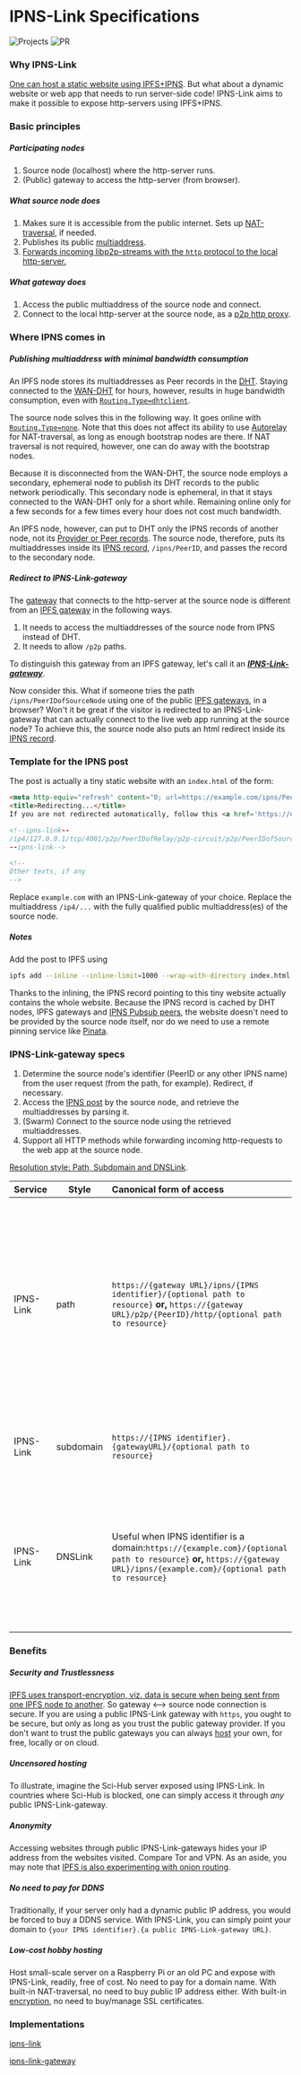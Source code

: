 # IPNS-Link Specifications

![Projects](https://img.shields.io/badge/Projects-ipns--link%2C%20ipns--link--gateway-blue) ![PR](https://img.shields.io/badge/PRs-Accepted-brightgreen)

### Why IPNS-Link

[One can host a static website using IPFS+IPNS](https://medium.com/pinata/how-to-easily-host-a-website-on-ipfs-9d842b5d6a01). But what about a dynamic website or web app that needs to run server-side code! IPNS-Link aims to make it possible to expose http-servers using IPFS+IPNS.

### Basic principles

##### Participating nodes 

1. Source node (localhost) where the http-server runs. 
2. (Public) gateway to access the http-server (from browser).

##### What source node does

1. Makes sure it is accessible from the public internet. Sets up [NAT-traversal](https://docs.libp2p.io/concepts/nat/), if needed.
2. Publishes its public [multiaddress](https://docs.libp2p.io/concepts/addressing/).
3. [Forwards incoming libp2p-streams with the `http` protocol to the local http-server.](https://github.com/ipfs/go-ipfs/blob/master/docs/experimental-features.md#ipfs-p2p)

##### What gateway does

1. Access the public multiaddress of the source node and connect.
2. Connect to the local http-server at the source node, as a [p2p http proxy](https://github.com/ipfs/go-ipfs/blob/master/docs/experimental-features.md#p2p-http-proxy).

### Where IPNS comes in

##### Publishing multiaddress with minimal bandwidth consumption

An IPFS node stores its multiaddresses as Peer records in the [DHT](https://docs.ipfs.io/concepts/dht/#distributed-hash-tables-dhts). Staying connected to the [WAN-DHT](https://docs.ipfs.io/concepts/dht/#dual-dht) for hours, however, results in huge bandwidth consumption, even with [`Routing.Type=dhtclient`](https://github.com/ipfs/go-ipfs/blob/master/docs/config.md#routingtype).

The source node solves this in the following way. It goes online with [`Routing.Type=none`](https://github.com/ipfs/go-ipfs/blob/master/docs/config.md#routingtype). Note that this does not affect its ability to use [Autorelay](https://github.com/ipfs/go-ipfs/blob/master/docs/experimental-features.md#autorelay) for NAT-traversal, as long as enough bootstrap nodes are there. If NAT traversal is not required, however, one can do away with the bootstrap nodes.

Because it is disconnected from the WAN-DHT, the source node employs a secondary, ephemeral node to publish its DHT records to the public network periodically. This secondary node is ephemeral, in that it stays connected to the WAN-DHT only for a short while. Remaining online only for a few seconds for a few times every hour does not cost much bandwidth. 

An IPFS node, however, can put to DHT only the IPNS records of another node, not its [Provider or Peer records](https://docs.ipfs.io/concepts/dht/). The source node, therefore, puts its multiaddresses inside its [IPNS record](#template-for-the-ipns-post), `/ipns/PeerID`, and passes the record to the secondary node.

##### Redirect to IPNS-Link-gateway

The [gateway](#ipns-link-gateway-specs) that connects to the http-server at the source node is different from an [IPFS gateway](https://github.com/ipfs/go-ipfs/blob/master/docs/gateway.md) in the following ways. 

1. It needs to access the multiaddresses of the source node from IPNS instead of DHT.
2. It needs to allow `/p2p` paths.

To distinguish this gateway from an IPFS gateway, let's call it an [***IPNS-Link-gateway***](#ipns-link-gateway-specs).

Now consider this. What if someone tries the path `/ipns/PeerIDofSourceNode` using one of the public [IPFS gateways](https://ipfs.github.io/public-gateway-checker/), in a browser? Won't it be great if the visitor is redirected to an IPNS-Link-gateway that can actually connect to the live web app running at the source node? To achieve this, the source node also puts an html redirect inside its [IPNS record](#template-for-the-ipns-post).

### Template for the IPNS post

The post is actually a tiny static website with an `index.html` of the form:

```html
<meta http-equiv="refresh" content="0; url=https://example.com/ipns/PeerIDofSourceNode">
<title>Redirecting...</title>
If you are not redirected automatically, follow this <a href='https://example.com/ipns/PeerIDofSourceNode'>link</a>

<!--ipns-link--
/ip4/127.0.0.1/tcp/4001/p2p/PeerIDofRelay/p2p-circuit/p2p/PeerIDofSourceNode
--ipns-link-->

<!--
Other texts, if any
-->
```

Replace `example.com` with an IPNS-Link-gateway of your choice. Replace the multiaddress `/ip4/...` with the fully qualified public multiaddress(es) of the source node.

##### Notes

Add the post to IPFS using

```bash
ipfs add --inline --inline-limit=1000 --wrap-with-directory index.html
```

Thanks to the inlining, the IPNS record pointing to this tiny website actually contains the whole website. Because the IPNS record is cached by DHT nodes, IPFS gateways and [IPNS Pubsub peers](https://github.com/ipfs/go-ipfs/blob/master/docs/experimental-features.md#ipns-pubsub), the website doesn't need to be provided by the source node itself, nor do we need to use a remote pinning service like [Pinata](https://www.pinata.cloud/).

### IPNS-Link-gateway specs

1. Determine the source node's identifier (PeerID or any other IPNS name) from the user request (from the path, for example). Redirect, if necessary.
2. Access the [IPNS post](#template-for-the-ipns-post)  by the source node, and retrieve the multiaddresses by parsing it.
3. (Swarm) Connect to the source node using the retrieved multiaddresses.
4. Support all HTTP methods while forwarding incoming http-requests to the web app at the source node.

[Resolution style: Path, Subdomain and DNSLink](https://docs.ipfs.io/concepts/ipfs-gateway/#gateway-types).

| Service   | Style     | Canonical form of access                                     | Remarks                                                      |
| --------- | --------- | :----------------------------------------------------------- | :----------------------------------------------------------- |
| IPNS-Link | path      | `https://{gateway URL}/ipns/{IPNS identifier}/{optional path to resource}` **or,** `https://{gateway URL}/p2p/{PeerID}/http/{optional path to resource}` | IPNS identifier or PeerID of source node is lost when accessing a root-relative URL: `/relative-path`. Needs server-side cache or browser cookies to resolve. |
| IPNS-Link | subdomain | `https://{IPNS identifier}.{gatewayURL}/{optional path to resource}` | 1. CORS ; 2. No problem with root-relative URL.              |
| IPNS-Link | DNSLink   | Useful when IPNS identifier is a domain:`https://{example.com}/{optional path to resource}` **or,** `https://{gateway URL}/ipns/{example.com}/{optional path to resource}` | 1. CORS ; 2. No problem with root-relative URL ; 3. DNSLink, not user-agent, specifies the gateway to use |

### Benefits

##### Security and Trustlessness

[IPFS uses transport-encryption, viz. data is secure when being sent from one IPFS node to another](https://docs.ipfs.io/concepts/privacy-and-encryption/#encryption). So gateway <--> source node connection is secure. If you are using a public IPNS-Link gateway with `https`, you ought to be secure, but only as long as you trust the public gateway provider. If you don't want to trust the public gateways you can always [host](https://github.com/ipns-link/ipns-link-gateway) your own, for free, locally or on cloud.

##### Uncensored hosting

To illustrate, imagine the Sci-Hub server exposed using IPNS-Link. In countries where Sci-Hub is blocked, one can simply access it through *any* public IPNS-Link-gateway.

##### Anonymity

Accessing websites through public IPNS-Link-gateways hides your IP address from the websites visited. Compare Tor and VPN. As an aside, you may note that [IPFS is also experimenting with onion routing](https://dweb-primer.ipfs.io/avenues-for-access/tor-transport).

##### No need to pay for DDNS

Traditionally, if your server only had a dynamic public IP address, you would be forced to buy a DDNS service. With IPNS-Link, you can simply point your domain to `{your IPNS identifier}.{a public IPNS-Link-gateway URL}`.

##### Low-cost hobby hosting

Host small-scale server on a Raspberry Pi or an old PC and expose with IPNS-Link, readily, free of cost. No need to pay for a domain name. With built-in NAT-traversal, no need to buy public IP address either. With built-in [encryption](#security-and-trustlessness), no need to buy/manage SSL certificates.

### Implementations

[ipns-link](https://github.com/ipns-link/ipns-link)

[ipns-link-gateway](https://github.com/ipns-link/ipns-link-gateway)

